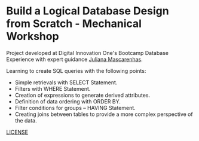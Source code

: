 # Build a Logical Database Design from Scratch - Mechanical Workshop

Project developed at Digital Innovation One's Bootcamp Database Experience with expert guidance [Juliana Mascarenhas](https://www.linkedin.com/in/juliana-mascarenhas-00349426/ "Juliana Mascarenhas").

Learning to create SQL queries with the following points:

- Simple retrievals with SELECT Statement.
- Filters with WHERE Statement.
- Creation of expressions to generate derived attributes.
- Definition of data ordering with ORDER BY.
- Filter conditions for groups – HAVING Statement.
- Creating joins between tables to provide a more complex perspective of the data.

[LICENSE](./LICENSE)
